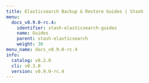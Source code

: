 ```yaml
---
title: Elasticsearch Backup & Restore Guides | Stash
menu:
  docs_v0.9.0-rc.4:
    identifier: stash-elasticsearch-guides
    name: Guides
    parent: stash-elasticsearch
    weight: 30
menu_name: docs_v0.9.0-rc.4
info:
  catalog: v0.2.0
  cli: v0.3.0
  version: v0.9.0-rc.4
---
```


